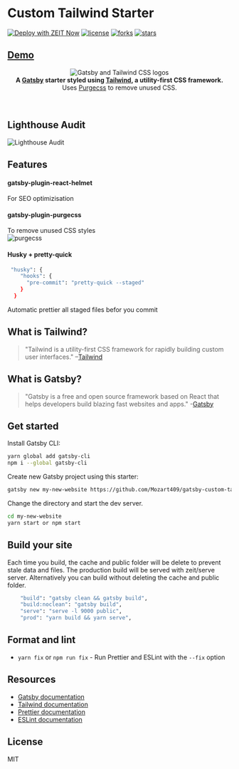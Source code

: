 # Custom Tailwind Starter

[![Deploy with ZEIT Now](https://zeit.co/button)](https://zeit.co/new/project?template=https://github.com/Mozart409/gatsby-custom-tailwind)
[![license](https://img.shields.io/github/stars/Mozart409/gatsby-custom-tailwind?style=for-the-badge)](#license)
[![forks](https://img.shields.io/github/forks/Mozart409/gatsby-custom-tailwind?style=for-the-badge)](#forks)
[![stars](https://img.shields.io/github/stars/Mozart409/gatsby-custom-tailwind?style=for-the-badge)](#stars)

## [Demo](https://gct.mozart409.space)

<div align="center">
  <img src="https://image.ibb.co/cJjPN7/gatsby_tailwind.png" alt="Gatsby and Tailwind CSS logos">
</div>

<div align="center">
  <strong>A <a href="https://www.gatsbyjs.org/">Gatsby</a> starter styled using <a href="https://tailwindcss.com/">Tailwind</a>, a utility-first CSS framework.</strong><br />
  Uses <a href="https://www.purgecss.com/">Purgecss</a> to remove unused CSS.<br />
  <br />
  <br />
</div>

## Lighthouse Audit

<img src="https://res.cloudinary.com/gooddeed/image/upload/v1586015947/GitHub%20Screenshots/Gatsby-Custom-Tailwind/Lighthouse.png" alt="Lighthouse Audit">

## Features

#### gatsby-plugin-react-helmet

For SEO optimizisation

#### gatsby-plugin-purgecss

To remove unused CSS styles <br>
<img src="https://res.cloudinary.com/gooddeed/image/upload/v1586015946/GitHub%20Screenshots/Gatsby-Custom-Tailwind/purgecss.png" alt="purgecss" >

#### Husky + pretty-quick

```sh
 "husky": {
    "hooks": {
      "pre-commit": "pretty-quick --staged"
    }
  }
```

Automatic prettier all staged files befor you commit

## What is Tailwind?

> "Tailwind is a utility-first CSS framework for rapidly building custom user interfaces."
> –[Tailwind](https://tailwindcss.com)

## What is Gatsby?

> "Gatsby is a free and open source framework based on React that helps developers build blazing fast websites and apps." -[Gatsby](https://www.gatsbyjs.org/)

## Get started

Install Gatsby CLI:

```sh
yarn global add gatsby-cli
npm i --global gatsby-cli
```

Create new Gatsby project using this starter:

```sh
gatsby new my-new-website https://github.com/Mozart409/gatsby-custom-tailwind
```

Change the directory and start the dev server.

```sh
cd my-new-website
yarn start or npm start
```

## Build your site

Each time you build, the cache and public folder will be delete to prevent stale data and files. The production build will be served with zeit/serve server. Alternatively you can build without deleting the cache and public folder.

```sh
    "build": "gatsby clean && gatsby build",
    "build:noclean": "gatsby build",
    "serve": "serve -l 9000 public",
    "prod": "yarn build && yarn serve",
```

## Format and lint

- `yarn fix` or `npm run fix` - Run Prettier and ESLint with the `--fix` option

## Resources

- [Gatsby documentation](https://www.gatsbyjs.org/docs/)
- [Tailwind documentation](https://tailwindcss.com/docs/what-is-tailwind/)
- [Prettier documentation](https://prettier.io/docs/en/index.html)
- [ESLint documentation](https://eslint.org/docs/user-guide/configuring)

## License

MIT
